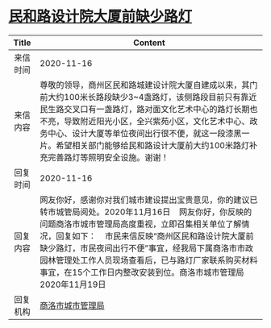 # <a href="http://www.shangluo.gov.cn/zmhd/ldxxxx.jsp?urltype=leadermail.LeaderMailContentUrl&wbtreeid=1112&leadermailid=6619">民和路设计院大厦前缺少路灯</a>
| Title |                                                                                                    Content                                                                                                     |
|:-----:|----------------------------------------------------------------------------------------------------------------------------------------------------------------------------------------------------------------|
| 来信时间  | 2020-11-16                                                                                                                                                                                                     |
| 来信内容  | 尊敬的领导，商州区民和路城建设计院大厦自建成以来，其门前大约100米长路段缺少3~4盏路灯，该侧路段目前只有靠近民生路交叉口有一盏路灯，路对面文化艺术中心的路灯长期也不亮，导致附近阳光小区，全兴紫苑小区，文化艺术中心、政务中心、设计大厦等单位夜间出行很不便，就这一段漆黑一片。希望相关部门能够给民和路设计大厦前大约100米路灯补充完善路灯等照明安全设施。谢谢！                           |
| 回复时间  | 2020-11-16                                                                                                                                                                                                     |
| 回复内容  | 网友你好，感谢你对我们城市建设提出宝贵意见，你的建议已转市城管局阅处。2020年11月16日    网友你好，你反映的问题商洛市城市管理局高度重视，立即召集相关单位了解情况，回复如下：    市民来信反映“商州区民和路设计院大厦前缺少路灯，市民夜间出行不便”事宜，经我局下属商洛市市政园林管理处工作人员现场查看后，已与路灯厂家联系购买材料事宜，在15个工作日内整改安装到位。商洛市城市管理局2020年11月19日 |
| 回复机构  | <a href="../../categories/agencies/商洛市城市管理局.md">商洛市城市管理局</a>                                                                                                                                                     |